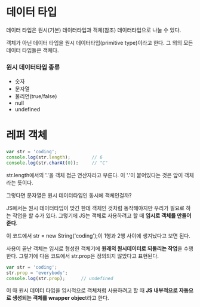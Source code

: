 # 데이터 타입

데이터 타입은 원시(기본) 데이터타입과 객체(참조) 데이터타입으로 나눌 수 있다.

객체가 아닌 데이터 타입을 원시 데이터타입(primitive type)이라고 한다. 그 외의 모든 데이터 타입들은 객체다.

### 원시 데이터타입 종류

- 숫자
- 문자열
- 불리언(true/false)
- null
- undefined

# 레퍼 객체

```jsx
var str = 'coding';
console.log(str.length);        // 6
console.log(str.charAt(0));     // "C"
```

str.length에서의 '.'을 객체 접근 연산자라고 부른다. 이 '.'이 붙어있다는 것은 앞이 객체라는 뜻이다.

그렇다면 문자열은 원시 데이터타입인 동시에 객체인걸까?

JS에서는 원시 데이터타입이 맞긴 한데 객체인 것처럼 동작해야지만 우리가 필요로 하는 작업을 할 수가 있다. 그렇기에 JS는 객체로 사용하려고 할 때 **임시로 객체를 만들어준다**.

이 코드에서 str = new String('coding');이 1행과 2행 사이에 생겨났다고 보면 된다.

사용이 끝난 객체는 임시로 형성한 객체기에 **원래의 원시데이터로 되돌리는 작업**을 수행한다. 그렇기에 다음 코드에서 str.prop은 정의되지 않았다고 표현된다.

```jsx
var str = 'coding';
str.prop = 'everybody';
console.log(str.prop);      // undefined
```

이 때 원시 데이터 타입을 임시적으로 객체처럼 사용하려고 할 때 **JS 내부적으로 자동으로 생성되는 객체를 wrapper objec**t라고 한다.